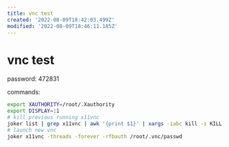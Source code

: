 ```yaml
---
title: vnc test
created: '2022-08-09T18:42:03.499Z'
modified: '2022-08-09T18:46:11.185Z'
---
```


# vnc test

password: 472831

commands:
```bash
export XAUTHORITY=/root/.Xauthority
export DISPLAY=:1
# kill previous running x11vnc
joker list | grep x11vnc | awk '{print $1}' | xargs -iabc kill -s KILL abc
# launch new vnc
joker x11vnc -threads -forever -rfbauth /root/.vnc/passwd
```
